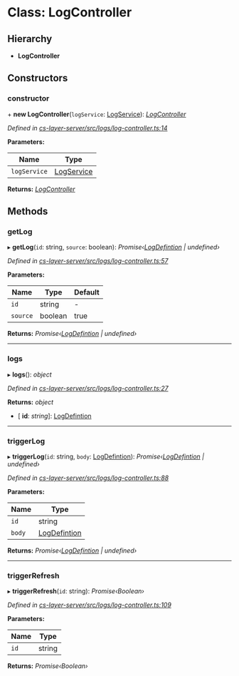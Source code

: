 # Class: LogController

## Hierarchy

* **LogController**

## Constructors

###  constructor

\+ **new LogController**(`logService`: [LogService](_cs_layer_server_src_logs_log_service_.logservice.md)): *[LogController](_cs_layer_server_src_logs_log_controller_.logcontroller.md)*

*Defined in [cs-layer-server/src/logs/log-controller.ts:14](https://github.com/RichardHovenkamp/csnext/blob/eefa977/packages/cs-layer-server/src/logs/log-controller.ts#L14)*

**Parameters:**

Name | Type |
------ | ------ |
`logService` | [LogService](_cs_layer_server_src_logs_log_service_.logservice.md) |

**Returns:** *[LogController](_cs_layer_server_src_logs_log_controller_.logcontroller.md)*

## Methods

###  getLog

▸ **getLog**(`id`: string, `source`: boolean): *Promise‹[LogDefintion](_cs_layer_server_src_classes_log_definition_.logdefintion.md) | undefined›*

*Defined in [cs-layer-server/src/logs/log-controller.ts:57](https://github.com/RichardHovenkamp/csnext/blob/eefa977/packages/cs-layer-server/src/logs/log-controller.ts#L57)*

**Parameters:**

Name | Type | Default |
------ | ------ | ------ |
`id` | string | - |
`source` | boolean | true |

**Returns:** *Promise‹[LogDefintion](_cs_layer_server_src_classes_log_definition_.logdefintion.md) | undefined›*

___

###  logs

▸ **logs**(): *object*

*Defined in [cs-layer-server/src/logs/log-controller.ts:27](https://github.com/RichardHovenkamp/csnext/blob/eefa977/packages/cs-layer-server/src/logs/log-controller.ts#L27)*

**Returns:** *object*

* \[ **id**: *string*\]: [LogDefintion](_cs_layer_server_src_classes_log_definition_.logdefintion.md)

___

###  triggerLog

▸ **triggerLog**(`id`: string, `body`: [LogDefintion](_cs_layer_server_src_classes_log_definition_.logdefintion.md)): *Promise‹[LogDefintion](_cs_layer_server_src_classes_log_definition_.logdefintion.md) | undefined›*

*Defined in [cs-layer-server/src/logs/log-controller.ts:88](https://github.com/RichardHovenkamp/csnext/blob/eefa977/packages/cs-layer-server/src/logs/log-controller.ts#L88)*

**Parameters:**

Name | Type |
------ | ------ |
`id` | string |
`body` | [LogDefintion](_cs_layer_server_src_classes_log_definition_.logdefintion.md) |

**Returns:** *Promise‹[LogDefintion](_cs_layer_server_src_classes_log_definition_.logdefintion.md) | undefined›*

___

###  triggerRefresh

▸ **triggerRefresh**(`id`: string): *Promise‹Boolean›*

*Defined in [cs-layer-server/src/logs/log-controller.ts:109](https://github.com/RichardHovenkamp/csnext/blob/eefa977/packages/cs-layer-server/src/logs/log-controller.ts#L109)*

**Parameters:**

Name | Type |
------ | ------ |
`id` | string |

**Returns:** *Promise‹Boolean›*
